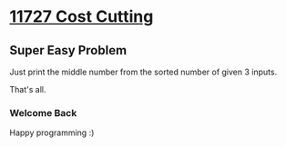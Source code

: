 # [11727 Cost Cutting](http://uva.onlinejudge.org/index.php?option=com_onlinejudge&Itemid=8&category=24&page=show_problem&problem=2827)

## Super Easy Problem

Just print the middle number from the sorted number of given 3 inputs.

That's all.

### Welcome Back ###
Happy programming :)
